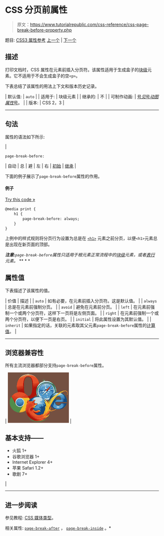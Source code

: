 # CSS 分页前属性

> 原文：<https://www.tutorialrepublic.com/css-reference/css-page-break-before-property.php>

题目: [CSS3 属性参考](css3-properties.php) [上一个](css-page-break-after-property.php) | [下一个](css-page-break-inside-property.php)

## 描述

打印文档时，CSS 属性在元素前插入分页符。该属性适用于生成盒子的[块级](../css-tutorial/css-visual-formatting.php#block-level)元素。它不适用于不会生成盒子的空`<p>`。

下表总结了该属性的用法上下文和版本历史记录。

| 默认值: | `auto` |
| 适用于: | 块级元素 |
| 继承的: | 不 |
| 可制作动画: | [号*见*号*动图属性*号](css-animatable-properties.php)。 |
| 版本: | CSS 2，3 |

* * *

## 句法

属性的语法如下所示:

| 

```
page-break-before: 
```

 | 自动 &#124; 总 &#124; 避 &#124; 左 &#124; 右 &#124; [初始](../definitions.php#initial) &#124; [继承](../definitions.php#inherit) |

下面的例子展示了`page-break-before`属性的作用。

#### 例子

[Try this code »](../codelab.php?topic=css&file=page-break-before-property "Try this code using online Editor")

```
@media print {
    h1 {
        page-break-before: always;
    }
}
```

上例中的样式规则将分页行为设置为总是在 [`<h1>`](../html-reference/html-headings-tag.php) 元素之前分页，以便`<h1>`元素总是出现在新页面的顶部。

 ***注意:**`page-break-before`属性只适用于根元素正常流程中的[块级](../css-tutorial/css-visual-formatting.php#block-level)元素，或者[表行](../html-reference/html-tr-tag.php)元素。*  ** * *

## 属性值

下表描述了该属性的值。

| 价值 | 描述 |
| `auto` | 如有必要，在元素前插入分页符。这是默认值。 |
| `always` | 总是在元素前强制分页。 |
| `avoid` | 避免在元素前分页。 |
| `left` | 在元素前强制一个或两个分页符，这样下一页将是左侧页面。 |
| `right` | 在元素前强制一个或两个分页符，以便下一页是右页。 |
| `initial` | 将此属性设置为其默认值。 |
| `inherit` | 如果指定的话，关联的元素取其父元素`page-break-before`属性的[计算值](../definitions.php#computed-value)。 |

* * *

## 浏览器兼容性

所有主流浏览器都部分支持`page-break-before`属性。

| ![Browsers Icon](img/e9331123c77668c1832e541c2fca1002.png) | 

## 基本支持——

*   火狐 1+
*   谷歌浏览器 1+
*   Internet Explorer 4+
*   苹果 Safari 1.2+
*   歌剧 7+

 |

* * *

## 进一步阅读

参见教程: [CSS 媒体类型](../css-tutorial/css-media-types.php)。

相关属性: [`page-break-after`](css-page-break-after-property.php) ， [`page-break-inside`](css-page-break-inside-property.php) 。*
